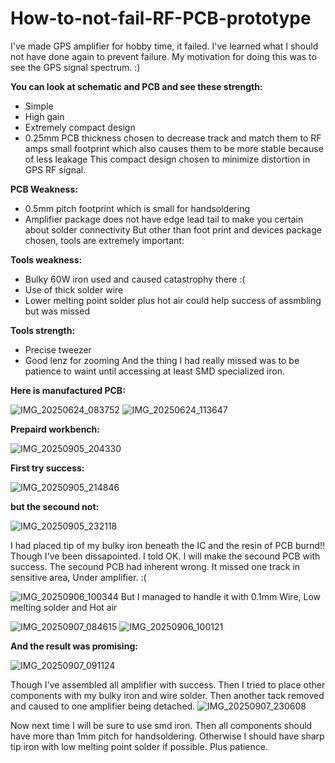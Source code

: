 # How-to-not-fail-RF-PCB-prototype
I've made GPS amplifier for hobby time, it failed. I've learned what I should not have done again to prevent failure. My motivation for doing this was to see the GPS signal spectrum. :)

**You can look at schematic and PCB and see these strength:**

+ Simple
+ High gain
+ Extremely compact design
+ 0.25mm PCB thickness chosen to decrease track and match them to RF amps small footprint which also causes them to be more stable because of less leakage
This compact design chosen to minimize distortion in GPS RF signal.

**PCB Weakness:**
  
+ 0.5mm pitch footprint which is small for handsoldering
+ Amplifier package does not have edge lead tail to make you certain about solder connectivity
But other than foot print and devices package chosen, tools are extremely important:

**Tools weakness:**
  
+ Bulky 60W iron used and caused catastrophy there :(
+ Use of thick solder wire
+ Lower melting point solder plus hot air could help success of assmbling but was missed

**Tools strength:**
  
+ Precise tweezer
+ Good lenz for zooming
And the thing I had really missed was to be patience to waint until accessing at least SMD specialized iron.

**Here is manufactured PCB:**

![IMG_20250624_083752](https://github.com/user-attachments/assets/3fd29ae7-df1e-40a6-a53c-563fe9e2a456)
![IMG_20250624_113647](https://github.com/user-attachments/assets/d582aef8-2aa4-4ab6-8d26-b90def981c93)


**Prepaird workbench:**

![IMG_20250905_204330](https://github.com/user-attachments/assets/aa4f5fbe-a757-4a29-89ca-714252a844c0)



**First try success:**

![IMG_20250905_214846](https://github.com/user-attachments/assets/303cb038-166b-42fc-a3e8-f6b6cfd96043)


**but the secound not:**

![IMG_20250905_232118](https://github.com/user-attachments/assets/27b2e5fb-d540-406e-90f0-22d07de4d401)

I had placed tip of my bulky iron beneath the IC and the resin of PCB burnd!! Though I've been dissapointed. I told OK. I will make the secound PCB with success.
The secound PCB had inherent wrong. It missed one track in sensitive area, Under amplifier. :(

![IMG_20250906_100344](https://github.com/user-attachments/assets/d7764e4c-b13e-4eae-ace6-3e4983697bfc)
But I managed to handle it with 0.1mm Wire, Low melting solder and Hot air

![IMG_20250907_084615](https://github.com/user-attachments/assets/27e2cb02-078c-4bcb-9a10-d3f575117920)
![IMG_20250906_100121](https://github.com/user-attachments/assets/4aff40d4-5087-497a-a7c3-0953717914b2)



**And the result was promising:**

![IMG_20250907_091124](https://github.com/user-attachments/assets/06fdc8c7-01cb-4ff0-80ed-434fa9533dbc)

Though I've assembled all amplifier with success. Then I tried to place other components with my bulky iron and wire solder. Then another tack removed and caused to one amplifier being detached.
![IMG_20250907_230608](https://github.com/user-attachments/assets/52244024-8f82-4a0d-a5bf-35181737087a)

Now next time I will be sure to use smd iron.
Then all components should have more than 1mm pitch for handsoldering. Otherwise I should have sharp tip iron with low melting point solder if possible. Plus patience.
